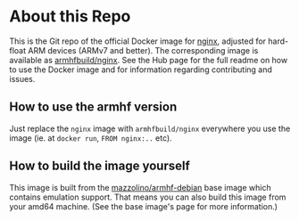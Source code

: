 # About this Repo

This is the Git repo of the official Docker image for [nginx](https://registry.hub.docker.com/_/nginx/), adjusted for hard-float ARM devices (ARMv7 and better). The corresponding image is available as [armhfbuild/nginx](https://registry.hub.docker.com/u/armhfbuild/nginx). See the
Hub page for the full readme on how to use the Docker image and for information
regarding contributing and issues.

## How to use the armhf version

Just replace the `nginx` image with `armhfbuild/nginx` everywhere you use the image (ie. at `docker run`, `FROM nginx:..` etc).

## How to build the image yourself

This image is built from the [mazzolino/armhf-debian](https://registry.hub.docker.com/u/mazzolino/armhf-debian/) base image which contains emulation support. That means you can also build this image from your amd64 machine. (See the base image's page for more information.)
